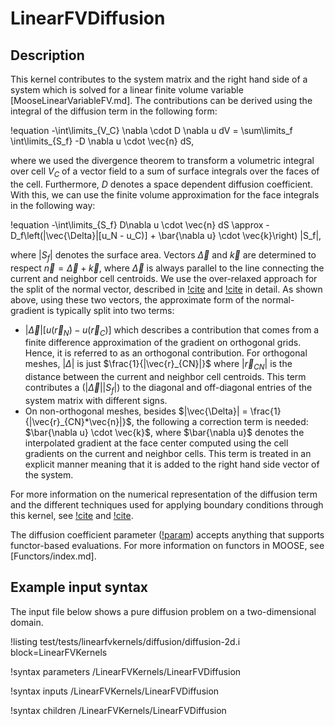 # LinearFVDiffusion

## Description

This kernel contributes to the system matrix and the right hand side of a system
which is solved for a linear finite volume variable [MooseLinearVariableFV.md].
The contributions can be derived using the integral of the diffusion term in the following form:

!equation
-\int\limits_{V_C} \nabla \cdot D \nabla u dV =
\sum\limits_f \int\limits_{S_f} -D \nabla u \cdot \vec{n} dS,

where we used the divergence theorem to transform a volumetric integral over cell $V_C$ of a vector field to a sum of surface integrals over the faces of the cell.
Furthermore, $D$ denotes a space dependent diffusion coefficient.
With this, we can use the finite volume approximation for the face integrals in the following way:

!equation
-\int\limits_{S_f} D\nabla u \cdot \vec{n} dS \approx
-D_f\left(|\vec{\Delta}|[u_N - u_C)] + \bar{\nabla u} \cdot \vec{k}\right) |S_f|,

where $|S_f|$ denotes the surface area.
Vectors $\vec{\Delta}$ and $\vec{k}$ are determined to respect $\vec{n} = \vec{\Delta} + \vec{k}$,
where $\vec{\Delta}$ is always parallel to the line connecting the current and neighbor cell centroids.
We use the over-relaxed approach for the split of the normal vector,
described in [!cite](moukalled2016finite) and [!cite](jasak1996error) in detail.
As shown above, using these two vectors, the approximate form of the normal-gradient is typically split into two terms:

- $|\vec{\Delta}|[u(\vec{r}_N) - u(\vec{r}_C)]$ which describes a contribution that comes from
  a finite difference approximation of the gradient on orthogonal grids.
  Hence, it is referred to as an orthogonal contribution. For orthogonal meshes, $|\Delta|$
  is just $\frac{1}{|\vec{r}_{CN}|}$ where $|\vec{r}_{CN}|$ is the distance between the
  current and neighbor cell centroids. This term contributes a ($|\vec{\Delta}||S_f|$) to the diagonal and off-diagonal entries of the system matrix with different signs.
- On non-orthogonal meshes, besides $|\vec{\Delta}| = \frac{1}{|\vec{r}_{CN}*\vec{n}|}$,
  the following a correction term is needed: $\bar{\nabla u} \cdot \vec{k}$, where
  $\bar{\nabla u}$ denotes the interpolated gradient at the face center computed using the cell
  gradients on the current and neighbor cells. This term is treated in an explicit manner
  meaning that it is added to the right hand side vector of the system.

For more information on the numerical representation of the diffusion term and the different
techniques used for applying boundary conditions through this kernel, see [!cite](moukalled2016finite)
and [!cite](jasak1996error).

The diffusion coefficient parameter ([!param](/LinearFVKernels/LinearFVDiffusion/diffusion_coeff))
accepts anything that supports functor-based evaluations. For more information on functors in
MOOSE, see [Functors/index.md].

## Example input syntax

The input file below shows a pure diffusion problem on a two-dimensional domain.

!listing test/tests/linearfvkernels/diffusion/diffusion-2d.i block=LinearFVKernels

!syntax parameters /LinearFVKernels/LinearFVDiffusion

!syntax inputs /LinearFVKernels/LinearFVDiffusion

!syntax children /LinearFVKernels/LinearFVDiffusion
